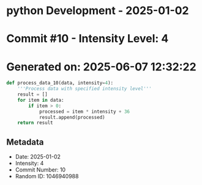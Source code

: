﻿# python Development - 2025-01-02
# Commit #10 - Intensity Level: 4
# Generated on: 2025-06-07 12:32:22
```python
def process_data_10(data, intensity=4):
    '''Process data with specified intensity level'''
    result = []
    for item in data:
        if item > 0:
            processed = item * intensity + 36
            result.append(processed)
    return result
```
## Metadata
- Date: 2025-01-02
- Intensity: 4
- Commit Number: 10
- Random ID: 1046940988
